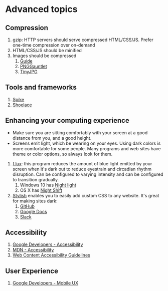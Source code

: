 # Advanced topics

## Compression

1. gzip: HTTP servers should serve compressed HTML/CSS/JS. Prefer one-time compression over on-demand
1. HTML/CSS/JS should be minified
1. Images should be compressed
    1. [Guide](https://images.guide/)
    1. [PNGGauntlet](https://pnggauntlet.com/)
    1. [TinyJPG](https://tinyjpg.com/)

## Tools and frameworks

1. [Spike](advanced/spike.md)
1. [Shoelace](advanced/shoelace.md)

## Enhancing your computing experience

* Make sure you are sitting comfortably with your screen at a good distance from you, and a good height.
* Screens emit light, which be wearing on your eyes. Using dark colors is more comfortable for some people. Many programs and web sites have theme or color options, so always look for them.

1. [f.lux](https://justgetflux.com/): this program reduces the amount of blue light emitted by your screen when it's dark out to reduce eyestrain and circadian rhythm disruption. Can be configured to varying intensity and can be configured to transition gradually.
    1. Windows 10 has [Night light](https://support.microsoft.com/en-us/help/4027563/windows-10-set-your-display-for-night-time)
    1. OS X has [Night Shift](https://support.apple.com/en-us/HT207513)
1. [Stylish](https://chrome.google.com/webstore/detail/stylish-custom-themes-for/fjnbnpbmkenffdnngjfgmeleoegfcffe) enables you to easily add custom CSS to any website. It's great for making sites dark:
    1. [GitHub](https://userstyles.org/styles/37035/github-dark)
    1. [Google Docs](https://userstyles.org/styles/120097/google-docs-dark-ui)
    1. [Slack](https://userstyles.org/styles/141914/slack-dark-n-flat)

## Accessibility

1. [Google Developers - Accessibility](https://developers.google.com/web/fundamentals/accessibility/)
1. [MDN - Accessibility](https://developer.mozilla.org/en-US/docs/Web/Accessibility)
1. [Web Content Accessibility Guidelines](https://24ways.org/2017/wcag-for-people-who-havent-read-them/)

## User Experience

1. [Google Developers - Mobile UX](https://developers.google.com/web/fundamentals/design-and-ux/principles/)
